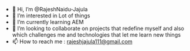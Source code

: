 - 👋 Hi, I’m @RajeshNaidu-Jajula
- 👀 I’m interested in Lot of things
- 🌱 I’m currently learning AEM
- 💞️ I’m looking to collaborate on projects that redefine myself and also which challenges me and technologies that let me learn new things
- 📫 How to reach me : rajeshjajula111@gmail.com

<!---
RajeshNaidu-Jajula/RajeshNaidu-Jajula is a ✨ special ✨ repository because its `README.md` (this file) appears on your GitHub profile.
You can click the Preview link to take a look at your changes.
--->

